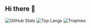 ## Hi there 👋

<!--
**DQP-UIT/DQP-UIT** is a ✨ _special_ ✨ repository because its `README.md` (this file) appears on your GitHub profile.

Here are some ideas to get you started:

- 🔭 I’m currently working on ...
- 🌱 I’m currently learning ...
- 👯 I’m looking to collaborate on ...
- 🤔 I’m looking for help with ...
- 💬 Ask me about ...
- 📫 How to reach me: ...
- 😄 Pronouns: ...
- ⚡ Fun fact: ...
-->

![GitHub Stats](https://github-readme-stats.vercel.app/api?username=DQP-UIT&show_icons=true&theme=radical)
![Top Langs](https://github-readme-stats.vercel.app/api/top-langs/?username=DQP-UIT&layout=compact)
![Trophies](https://github-profile-trophy.vercel.app/?username=DQP-UIT&theme=darkhub)


